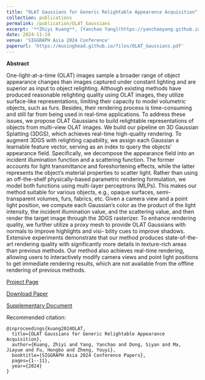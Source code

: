 ```yaml
---
title: "OLAT Gaussians for Generic Relightable Appearance Acquisition"
collection: publications
permalink: /publication/OLAT_Gaussians
excerpt: '**Zhiyi Kuang**, [Yanchao Yang](https://yanchaoyang.github.io/), [Siyan Dong](https://siyandong.github.io/), Jiayue Ma, [Hongbo Fu](https://hongbofu.people.ust.hk/), Youyi Zheng'
date: 2024-11-19
venue: 'SIGGRAPH Asia 2024 Conference'
paperurl: 'https://musinghead.github.io/files/OLAT_Gaussians.pdf'
---
```


**Abstract**

One-light-at-a-time (OLAT) images sample a broader range of object appearance changes than images captured under constant lighting and are superior as input to object relighting. Although existing methods have produced reasonable relighting quality using OLAT images, they utilize surface-like representations, limiting their capacity to model volumetric objects, such as furs. Besides, their rendering process is time-consuming and still far from being used in real-time applications. To address these issues, we propose OLAT Gaussians to build relightable representations of objects from multi-view OLAT images. We build our pipeline on 3D Gaussian Splatting (3DGS), which achieves real-time high-quality rendering. To augment 3DGS with relighting capability, we assign each Gaussian a learnable feature vector, serving as an index to query the objects’ appearance field. Specifically, we decompose the appearance field into an incident illumination function and a scattering function. The former accounts for light transmittance and foreshortening effects, while the latter represents the object’s material properties to scatter light. Rather than using an off-the-shelf physically-based parametric rendering formulation, we model both functions using multi-layer perceptrons (MLPs). This makes our method suitable for various objects, e.g., opaque surfaces, semi-transparent volumes, furs, fabrics, etc. Given a camera view and a point light position, we compute each Gaussian’s color as the product of the light intensity, the incident illumination value, and the scattering value, and then render the target image through the 3DGS rasterizer. To enhance rendering quality, we further utilize a proxy mesh to provide OLAT Gaussians with normals to improve highlights and visi- bility cues to improve shadows. Extensive experiments demonstrate that our method produces state-of-the-art rendering quality with significantly more details in texture-rich areas than previous methods. Our method also achieves real-time rendering, allowing users to interactively modify camera views and point light positions to get immediate rendering results, which are not available from the offline rendering of previous methods.

[Project Page](https://musinghead.github.io/projects/olat_gaussians)

[Download Paper](https://musinghead.github.io/files/OLAT_Gaussians.pdf)

[Supplementary Document](https://musinghead.github.io/files/OLAT_Gaussians_supp.pdf)

Recommended citation:

```
@inproceedings{kuang2024OLAT,
  title={OLAT Gaussians for Generic Relightable Appearance Acquisition},
  author={Kuang, Zhiyi and Yang, Yanchao and Dong, Siyan and Ma, Jiayue and Fu, Hongbo and Zheng, Youyi},
  booktitle={SIGGRAPH Asia 2024 Conference Papers},
  pages={1--11},
  year={2024}
}
```
